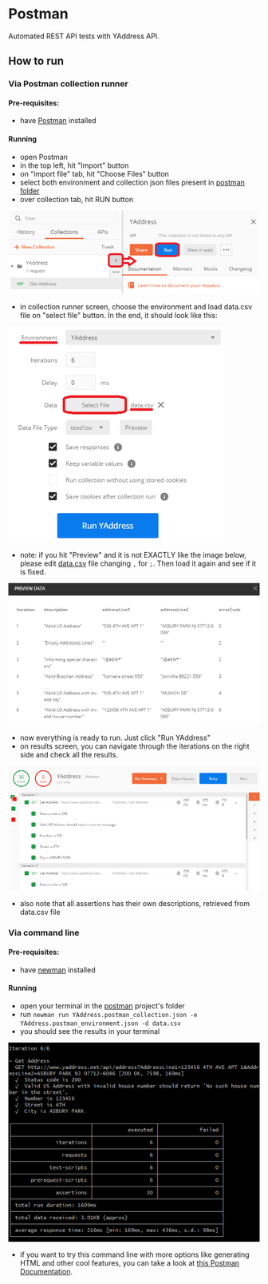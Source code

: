 # Postman
Automated REST API tests with YAddress API.

## How to run

### Via Postman collection runner
#### Pre-requisites:
- have [Postman](https://www.postman.com/downloads/) installed
#### Running
- open Postman
- in the top left, hit "Import" button
- on "import file" tab, hit "Choose Files" button
- select both environment and collection json files present in [postman folder](/postman)
- over collection tab, hit RUN button

![run button](/postman/tutorial-img/run.png)
- in collection runner screen, choose the environment and load data.csv file on "select file" button. In the end, it should look like this:

![collection runner screen](/postman/tutorial-img/collection-runner.png)
- note: if you hit "Preview" and it is not EXACTLY like the image below, please edit [data.csv](/postman/data.csv) file changing `,` for `;`. Then load it again and see if it is fixed.

![preview screen](/postman/tutorial-img/preview.png)
- now everything is ready to run. Just click "Run YAddress"
- on results screen, you can navigate through the iterations on the right side and check all the results.

![results screen](/postman/tutorial-img/results.png)
- also note that all assertions has their own descriptions, retrieved from data.csv file 
### Via command line
#### Pre-requisites:
- have [newman](https://blog.postman.com/installing-newman-on-windows/) installed
#### Running 
- open your terminal in the [postman](/postman) project's folder
- run `newman run YAddress.postman_collection.json -e YAddress.postman_environment.json -d data.csv` 
- you should see the results in your terminal

![newman-results](/postman/tutorial-img/newman-results.png)
- if you want to try this command line with more options like generating HTML and other cool features, you can take a look at [this Postman Documentation](https://learning.postman.com/docs/postman/collection-runs/command-line-integration-with-newman/).